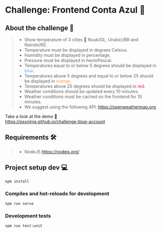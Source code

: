 # Challenge: Frontend Conta Azul 🦄

## About the challenge 📘

> - Show temperature of 3 cities 📌 Nuuk/GL, Urubici/BR and Nairobi/KE.
> - Temperature must be displayed in degrees Celsius.
> - Humidity must be displayed in percentage.
> - Pressure must be displayed in hectoPascal.
> - Temperatures equal to or below 5 degrees should be displayed in <span style="color:#69a3ff">blue</span>.
> - Temperatures above 5 degrees and equal to or below 25 should be displayed in <span style="color:#ff9632">orange</span>.
> - Temperatures above 25 degrees should be displayed in <span style="color:#ed1946">red</span>.
> - Weather conditions should be updated every 10 minutes.
> - Weather conditions must be cached on the frontend for 10 minutes.
> - We suggest using the following API: https://openweathermap.org.

Take a look at the demo 👀<br>
https://psxninja.github.io/challenge-blue-account

## Requirements 🛠️

> - NodeJS https://nodejs.org/

## Project setup dev 💻

```
npm install
```

### Compiles and hot-reloads for development

```
npm run serve
```

### Development tests

```
npm run test:unit
```
